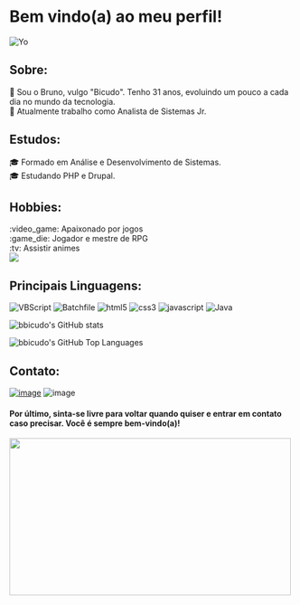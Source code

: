 <h1>Bem vindo(a) ao meu perfil!</h1>

![Yo](https://user-images.githubusercontent.com/22198380/138895788-bcd19a6e-026f-410c-b14e-1d35990e7ad0.gif)


<h2>Sobre:</h2>
🌱 Sou o Bruno, vulgo "Bicudo". Tenho 31 anos, evoluindo um pouco a cada dia no mundo da tecnologia.<br/>
💼 Atualmente trabalho como Analista de Sistemas Jr.<br/>

<h2>Estudos:</h2>
🎓 Formado em Análise e Desenvolvimento de Sistemas.<br/>
🎓 Estudando PHP e Drupal.<br/>

<h2>Hobbies:</h2>
:video_game: Apaixonado por jogos<br/>
:game_die: Jogador e mestre de RPG<br/>
:tv: Assistir animes<br/>

<img src="https://user-images.githubusercontent.com/22198380/138901008-2948b9a9-5882-4d38-ad37-a3a836f41f77.gif"/>
<h2>Principais Linguagens:</h2>

![VBScript](https://img.shields.io/badge/VBScript-1A1A1A.svg?style=for-the-badge&logo=VBScript&logoColor=white)
![Batchfile](https://img.shields.io/badge/Batchfile-1A1A1A.svg?style=for-the-badge&logo=Batchfile&logoColor=white)
![html5](https://img.shields.io/badge/html5-1A1A1A.svg?style=for-the-badge&logo=html5&logoColor=white)
![css3](https://img.shields.io/badge/css3-1A1A1A.svg?style=for-the-badge&logo=css3&logoColor=white)
![javascript](https://img.shields.io/badge/javascript-1A1A1A.svg?style=for-the-badge&logo=javascript&logoColor=white)
![Java](https://img.shields.io/badge/java-1A1A1A.svg?style=for-the-badge&logo=java&logoColor=white)


![bbicudo's GitHub stats](https://github-readme-stats.vercel.app/api?username=bbicudo&show_icons=true&theme=dark)

![bbicudo's GitHub Top Languages](https://github-readme-stats.vercel.app/api/top-langs/?username=bbicudo&layout=compact&card_width=445langs_count=10&theme=dark)
<h2>Contato:</h2>

[![image](https://img.shields.io/badge/linkedin-1A1A1A.svg?style=for-the-badge&logo=linkedin&logoColor=white)](https://www.linkedin.com/in/bruno-branco-bicudo-220387a1/)
![image](https://img.shields.io/badge/hotmail-1A1A1A.svg?style=for-the-badge&logo=microsoft-outlook&logoColor=white)

<h4>Por último, sinta-se livre para voltar quando quiser e entrar em contato caso precisar. Você é sempre bem-vindo(a)!</h4>

<img src="https://user-images.githubusercontent.com/22198380/138902369-0fbced11-9357-421e-a185-d5df70aa9028.gif" width="498" height="278" />

